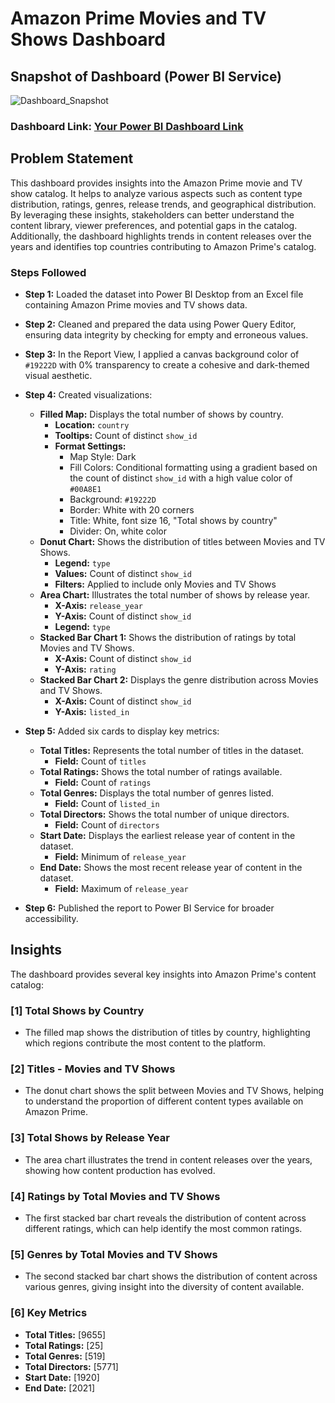 
# Amazon Prime Movies and TV Shows Dashboard

## Snapshot of Dashboard (Power BI Service)

![Dashboard_Snapshot](https://app.powerbi.com/view?r=eyJrIjoiN2MzMWVlYWItYzZiYy00NjQxLWFhZDEtOTBkYTYxZGEyODIxIiwidCI6ImRmODY3OWNkLWE4MGUtNDVkOC05OWFjLWM4M2VkN2ZmOTVhMCJ9)

### Dashboard Link: [Your Power BI Dashboard Link](your_dashboard_link_here)

## Problem Statement

This dashboard provides insights into the Amazon Prime movie and TV show catalog. It helps to analyze various aspects such as content type distribution, ratings, genres, release trends, and geographical distribution. By leveraging these insights, stakeholders can better understand the content library, viewer preferences, and potential gaps in the catalog. Additionally, the dashboard highlights trends in content releases over the years and identifies top countries contributing to Amazon Prime's catalog.

### Steps Followed

- **Step 1:** Loaded the dataset into Power BI Desktop from an Excel file containing Amazon Prime movies and TV shows data.

- **Step 2:** Cleaned and prepared the data using Power Query Editor, ensuring data integrity by checking for empty and erroneous values.

- **Step 3:** In the Report View, I applied a canvas background color of `#19222D` with 0% transparency to create a cohesive and dark-themed visual aesthetic.

- **Step 4:** Created visualizations:
  - **Filled Map:** Displays the total number of shows by country.
    - **Location:** `country`
    - **Tooltips:** Count of distinct `show_id`
    - **Format Settings:** 
      - Map Style: Dark
      - Fill Colors: Conditional formatting using a gradient based on the count of distinct `show_id` with a high value color of `#00A8E1`
      - Background: `#19222D`
      - Border: White with 20 corners
      - Title: White, font size 16, "Total shows by country"
      - Divider: On, white color
  - **Donut Chart:** Shows the distribution of titles between Movies and TV Shows.
    - **Legend:** `type`
    - **Values:** Count of distinct `show_id`
    - **Filters:** Applied to include only Movies and TV Shows
  - **Area Chart:** Illustrates the total number of shows by release year.
    - **X-Axis:** `release_year`
    - **Y-Axis:** Count of distinct `show_id`
    - **Legend:** `type`
  - **Stacked Bar Chart 1:** Shows the distribution of ratings by total Movies and TV Shows.
    - **X-Axis:** Count of distinct `show_id`
    - **Y-Axis:** `rating`
  - **Stacked Bar Chart 2:** Displays the genre distribution across Movies and TV Shows.
    - **X-Axis:** Count of distinct `show_id`
    - **Y-Axis:** `listed_in`

- **Step 5:** Added six cards to display key metrics:
  - **Total Titles:** Represents the total number of titles in the dataset.
    - **Field:** Count of `titles`
  - **Total Ratings:** Shows the total number of ratings available.
    - **Field:** Count of `ratings`
  - **Total Genres:** Displays the total number of genres listed.
    - **Field:** Count of `listed_in`
  - **Total Directors:** Shows the total number of unique directors.
    - **Field:** Count of `directors`
  - **Start Date:** Displays the earliest release year of content in the dataset.
    - **Field:** Minimum of `release_year`
  - **End Date:** Shows the most recent release year of content in the dataset.
    - **Field:** Maximum of `release_year`

- **Step 6:** Published the report to Power BI Service for broader accessibility.

## Insights

The dashboard provides several key insights into Amazon Prime's content catalog:

### [1] Total Shows by Country
   - The filled map shows the distribution of titles by country, highlighting which regions contribute the most content to the platform.

### [2] Titles - Movies and TV Shows
   - The donut chart shows the split between Movies and TV Shows, helping to understand the proportion of different content types available on Amazon Prime.

### [3] Total Shows by Release Year
   - The area chart illustrates the trend in content releases over the years, showing how content production has evolved.

### [4] Ratings by Total Movies and TV Shows
   - The first stacked bar chart reveals the distribution of content across different ratings, which can help identify the most common ratings.

### [5] Genres by Total Movies and TV Shows
   - The second stacked bar chart shows the distribution of content across various genres, giving insight into the diversity of content available.

### [6] Key Metrics
   - **Total Titles:** [9655]
   - **Total Ratings:** [25]
   - **Total Genres:** [519]
   - **Total Directors:** [5771]
   - **Start Date:** [1920]
   - **End Date:** [2021]
